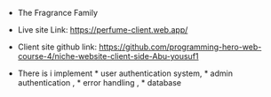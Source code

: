 *  The Fragrance Family

 * Live site Link: https://perfume-client.web.app/

 * Client site github link: https://github.com/programming-hero-web-course-4/niche-website-client-side-Abu-yousuf1

 * There is i implement 
            * user authentication system,
            * admin authentication , 
            * error handling , 
            * database 


